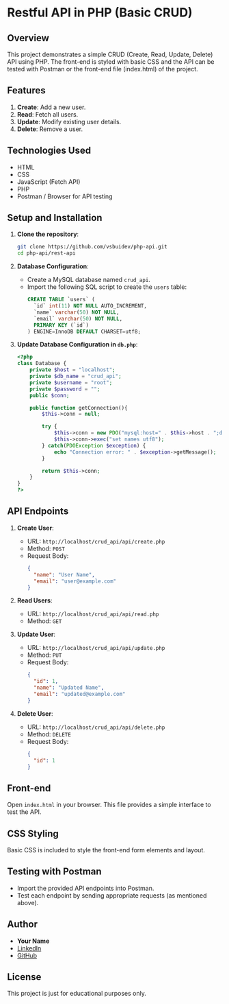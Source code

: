 # Restful API in PHP (Basic CRUD)

## Overview

This project demonstrates a simple CRUD (Create, Read, Update, Delete) API using PHP. The front-end is styled with basic CSS and the API can be tested with Postman or the front-end file (index.html) of the project.

## Features

1. **Create**: Add a new user.
2. **Read**: Fetch all users.
3. **Update**: Modify existing user details.
4. **Delete**: Remove a user.

## Technologies Used

- HTML
- CSS
- JavaScript (Fetch API)
- PHP
- Postman / Browser for API testing

## Setup and Installation

1. **Clone the repository**:

   ```bash
   git clone https://github.com/vsbuidev/php-api.git
   cd php-api/rest-api
   ```

2. **Database Configuration**:

   - Create a MySQL database named `crud_api`.
   - Import the following SQL script to create the `users` table:
     ```sql
     CREATE TABLE `users` (
       `id` int(11) NOT NULL AUTO_INCREMENT,
       `name` varchar(50) NOT NULL,
       `email` varchar(50) NOT NULL,
       PRIMARY KEY (`id`)
     ) ENGINE=InnoDB DEFAULT CHARSET=utf8;
     ```

3. **Update Database Configuration in `db.php`**:

   ```php
   <?php
   class Database {
       private $host = "localhost";
       private $db_name = "crud_api";
       private $username = "root";
       private $password = "";
       public $conn;

       public function getConnection(){
           $this->conn = null;

           try {
               $this->conn = new PDO("mysql:host=" . $this->host . ";dbname=" . $this->db_name, $this->username, $this->password);
               $this->conn->exec("set names utf8");
           } catch(PDOException $exception) {
               echo "Connection error: " . $exception->getMessage();
           }

           return $this->conn;
       }
   }
   ?>
   ```

## API Endpoints

1. **Create User**:

   - URL: `http://localhost/crud_api/api/create.php`
   - Method: `POST`
   - Request Body:
     ```json
     {
       "name": "User Name",
       "email": "user@example.com"
     }
     ```

2. **Read Users**:

   - URL: `http://localhost/crud_api/api/read.php`
   - Method: `GET`

3. **Update User**:

   - URL: `http://localhost/crud_api/api/update.php`
   - Method: `PUT`
   - Request Body:
     ```json
     {
       "id": 1,
       "name": "Updated Name",
       "email": "updated@example.com"
     }
     ```

4. **Delete User**:
   - URL: `http://localhost/crud_api/api/delete.php`
   - Method: `DELETE`
   - Request Body:
     ```json
     {
       "id": 1
     }
     ```

## Front-end

Open `index.html` in your browser. This file provides a simple interface to test the API.

## CSS Styling

Basic CSS is included to style the front-end form elements and layout.

## Testing with Postman

- Import the provided API endpoints into Postman.
- Test each endpoint by sending appropriate requests (as mentioned above).

## Author

- **Your Name**
- [LinkedIn](https://www.linkedin.com/in/vsbuidev)
- [GitHub](https://github.com/vsbuidev)

## License

This project is just for educational purposes only.
